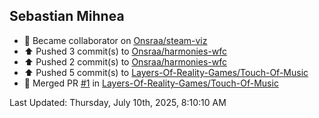 <h2>Sebastian Mihnea</h2>

<!--RECENT_ACTIVITY:start-->
- 🤝 Became collaborator on [Onsraa/steam-viz](https://github.com/Onsraa/steam-viz)<br>
- ⬆️ Pushed 3 commit(s) to [Onsraa/harmonies-wfc](https://github.com/Onsraa/harmonies-wfc)<br>
- ⬆️ Pushed 2 commit(s) to [Onsraa/harmonies-wfc](https://github.com/Onsraa/harmonies-wfc)<br>
- ⬆️ Pushed 5 commit(s) to [Layers-Of-Reality-Games/Touch-Of-Music](https://github.com/Layers-Of-Reality-Games/Touch-Of-Music)<br>
- 🎉 Merged PR [#1](https://github.com/Layers-Of-Reality-Games/Touch-Of-Music/pull/1) in [Layers-Of-Reality-Games/Touch-Of-Music](https://github.com/Layers-Of-Reality-Games/Touch-Of-Music)<br>
<!--RECENT_ACTIVITY:end-->
<!--RECENT_ACTIVITY:last_update-->
Last Updated: Thursday, July 10th, 2025, 8:10:10 AM
<!--RECENT_ACTIVITY:last_update_end-->

<!---LOL-STATS-START-HERE--->
<!---LOL-STATS-END-HERE--->
